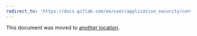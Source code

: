 ```yaml
---
redirect_to: 'https://docs.gitlab.com/ee/user/application_security/container_scanning/index.html'
---
```


This document was moved to [another location](https://docs.gitlab.com/ee/user/application_security/container_scanning/index.html).
